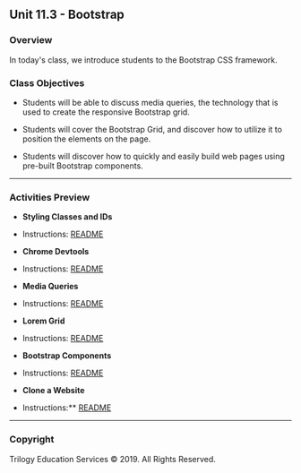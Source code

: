 ## Unit 11.3 - Bootstrap

### Overview

In today's class, we introduce students to the Bootstrap CSS framework.

### Class Objectives

* Students will be able to discuss media queries, the technology that is used to create the responsive Bootstrap grid.

* Students will cover the Bootstrap Grid, and discover how to utilize it to position the elements on the page.

* Students will discover how to quickly and easily build web pages using pre-built Bootstrap components.

- - -

### Activities Preview

* **Styling Classes and IDs**

* Instructions: [README](Activities/01-Stu_ReviewActivity/README.md)

* **Chrome Devtools**

* Instructions: [README](Activities/02-Stu_ChromeDevtools/README.md)

* **Media Queries**

* Instructions: [README](Activities/04-Stu_MediaQueries/README.md)

* **Lorem Grid**

* Instructions: [README](Activities/06-Stu_LoremGrid/README.md)

* **Bootstrap Components**

* Instructions: [README](Activities/07-Stu_BootstrapComponents/README.md)

* **Clone a Website**

* Instructions:** [README](Activities/09-Stu_CloneAWebsite/README.md)

- - -

### Copyright

Trilogy Education Services © 2019. All Rights Reserved.
